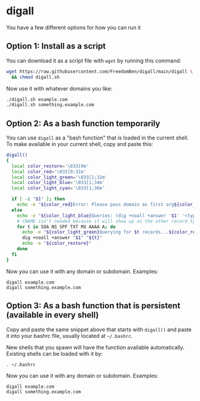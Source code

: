 # digall

You have a few different options for how you can run it

## Option 1:  Install as a script

You can download it as a script file with `wget` by running this command:

```bash
wget https://raw.githubusercontent.com/FreedomBen/digall/main/digall \
  && chmod digall.sh
```

Now use it with whatever domains you like:

```bash
./digall.sh example.com
./digall.sh something.example.com
```

## Option 2:  As a bash function temporarily

You can use `digall` as a "bash function" that is loaded in the current shell.  To make available in your current shell, copy and paste this:

```bash
digall()
{
  local color_restore='\033[0m'
  local color_red='\033[0;31m'
  local color_light_green='\033[1;32m'
  local color_light_blue='\033[1;34m'
  local color_light_cyan='\033[1;36m'

  if [ -z "$1" ]; then
    echo -e "${color_red}Error: Please pass domain as first arg${color_restore}"
  else
    echo -e "${color_light_blue}Queries: (dig +noall +answer '$1' '<type>')...${color_light_cyan}\n"
    # CNAME isn't needed because it will show up as the other record types
    for t in SOA NS SPF TXT MX AAAA A; do
      echo -e "${color_light_green}Querying for $t records...${color_restore}${color_light_cyan}"
      dig +noall +answer "$1" "${t}"
      echo -e "${color_restore}"
    done
  fi
}
```

Now you can use it with any domain or subdomain.  Examples:

```
digall example.com
digall something.example.com
```

## Option 3:  As a bash function that is persistent (available in every shell)

Copy and paste the same snippet above that starts with `digall()` and paste it into your bashrc file, usually located at `~/.bashrc`.

New shells that you spawn will have the function available automatically.  Existing shells can be loaded with it by:

```bash
. ~/.bashrc
```

Now you can use it with any domain or subdomain.  Examples:

```
digall example.com
digall something.example.com
```
